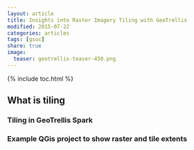 ```yaml
---
layout: article
title: Insights into Raster Imagery Tiling with GeoTrellis
modified: 2015-07-22
categories: articles
tags: [gsoc]
share: true
image:
  teaser: geotrellis-teaser-450.png
---
```


{% include toc.html %}

## What is tiling

### Tiling in GeoTrellis Spark

### Example QGis project to show raster and tile extents

